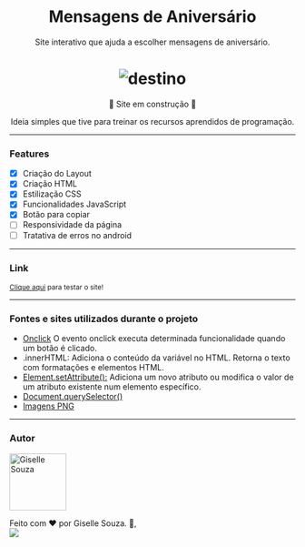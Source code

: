 <h1 align="center">Mensagens de Aniversário</h1>
<p align="center">Site interativo que ajuda a escolher mensagens de aniversário.</p>

<h1 align="center">
  <img alt="destino" title="destino" src="aniversario.gif"/>
</h1>

<p align="center">🚧 Site em construção 🚧<p>
<p align="center">Ideia simples que tive para treinar os recursos aprendidos de programação.<p>

---
### Features

- [x] Criação do Layout 
- [x] Criação HTML
- [x] Estilização CSS
- [x] Funcionalidades JavaScript
- [x] Botão para copiar
- [ ] Responsividade da página
- [ ] Tratativa de erros no android

---
### Link

<p style="font-size: 12px">
  <a href="https://gisellesouzaa.github.io/mensagens-aniversario/" target="_blank">Clique aqui</a> para testar o site!</p>

---

### Fontes e sites utilizados durante o projeto

<ul>
    <li><a href="https://www.freecodecamp.org/portuguese/news/tutorial-sobre-button-onclick-em-html-e-evento-de-clique-em-javascript/#:~:text=O%20evento%20onclick%20executa%20determinada,tag%20de%20abertura%20do%20bot%C3%A3o." target="_blank">Onclick</a>
        O evento onclick executa determinada funcionalidade quando um botão é clicado. 
    <li>.innerHTML:
        Adiciona o conteúdo da variável no HTML. Retorna o texto com formatações e elementos HTML.
    <li><a href="https://developer.mozilla.org/pt-BR/docs/Web/API/Element/setAttribute" target="_blank">Element.setAttribute():</a>
        Adiciona um novo atributo ou modifica o valor de um atributo existente num elemento específico.
    <li><a href="https://developer.mozilla.org/pt-BR/docs/Web/API/Document/querySelector"_blank">Document.querySelector()</a>
    <li><a href="https://www.gratispng.com/" target="_blank">Imagens PNG</a>
</ul>

---


### Autor
<img alt="Giselle Souza" title="Giselle Souza" src="https://github.com/gisellesouzaa.png" height="100" width="100"/>

Feito com ❤️ por Giselle Souza. 👋,
<br>
<a href="https://www.linkedin.com/in/giselle-de-souza-gabriel/" target="_blank"><img src="https://img.shields.io/badge/-LinkedIn-%230077B5?style=for-the-badge&logo=linkedin&logoColor=white" target="_blank"></a>
